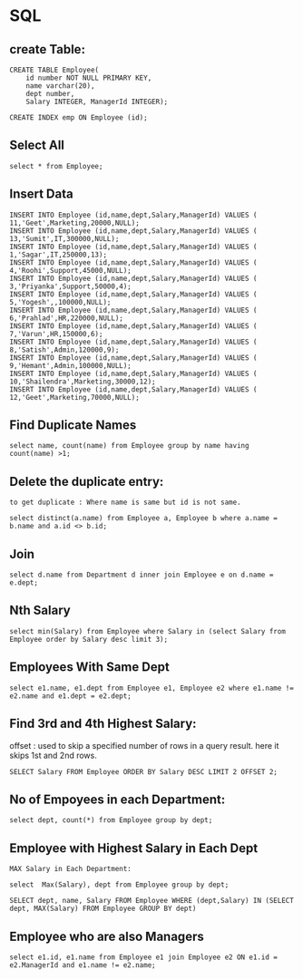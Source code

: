 # SQL

## create Table:

    CREATE TABLE Employee(
        id number NOT NULL PRIMARY KEY,
        name varchar(20),
        dept number,
        Salary INTEGER, ManagerId INTEGER);

    CREATE INDEX emp ON Employee (id);

## Select All

    select * from Employee;

## Insert Data

    INSERT INTO Employee (id,name,dept,Salary,ManagerId) VALUES ( 11,'Geet',Marketing,20000,NULL);  
    INSERT INTO Employee (id,name,dept,Salary,ManagerId) VALUES ( 13,'Sumit',IT,300000,NULL);  
    INSERT INTO Employee (id,name,dept,Salary,ManagerId) VALUES ( 1,'Sagar',IT,250000,13);  
    INSERT INTO Employee (id,name,dept,Salary,ManagerId) VALUES ( 4,'Roohi',Support,45000,NULL);  
    INSERT INTO Employee (id,name,dept,Salary,ManagerId) VALUES ( 3,'Priyanka',Support,50000,4);  
    INSERT INTO Employee (id,name,dept,Salary,ManagerId) VALUES ( 5,'Yogesh',,100000,NULL);  
    INSERT INTO Employee (id,name,dept,Salary,ManagerId) VALUES ( 6,'Prahlad',HR,220000,NULL);  
    INSERT INTO Employee (id,name,dept,Salary,ManagerId) VALUES ( 7,'Varun',HR,150000,6);  
    INSERT INTO Employee (id,name,dept,Salary,ManagerId) VALUES ( 8,'Satish',Admin,120000,9);    
    INSERT INTO Employee (id,name,dept,Salary,ManagerId) VALUES ( 9,'Hemant',Admin,100000,NULL);  
    INSERT INTO Employee (id,name,dept,Salary,ManagerId) VALUES ( 10,'Shailendra',Marketing,30000,12);  
    INSERT INTO Employee (id,name,dept,Salary,ManagerId) VALUES ( 12,'Geet',Marketing,70000,NULL);


## Find Duplicate Names

    select name, count(name) from Employee group by name having count(name) >1;
    
## Delete the duplicate entry: 
    to get duplicate : Where name is same but id is not same. 
    
    select distinct(a.name) from Employee a, Employee b where a.name = b.name and a.id <> b.id;

## Join

    select d.name from Department d inner join Employee e on d.name = e.dept; 


## Nth Salary

    select min(Salary) from Employee where Salary in (select Salary from Employee order by Salary desc limit 3);
   

## Employees With Same Dept

    select e1.name, e1.dept from Employee e1, Employee e2 where e1.name != e2.name and e1.dept = e2.dept;

## Find 3rd and 4th Highest Salary:
offset : used to skip a specified number of rows in a query result. here it skips 1st and 2nd rows.

    SELECT Salary FROM Employee ORDER BY Salary DESC LIMIT 2 OFFSET 2;

## No of Empoyees in each Department:

    select dept, count(*) from Employee group by dept;


## Employee with Highest Salary in Each Dept

    MAX Salary in Each Department:
    
    select  Max(Salary), dept from Employee group by dept;
    
    SELECT dept, name, Salary FROM Employee WHERE (dept,Salary) IN (SELECT dept, MAX(Salary) FROM Employee GROUP BY dept)

## Employee who are also Managers

    select e1.id, e1.name from Employee e1 join Employee e2 ON e1.id = e2.ManagerId and e1.name != e2.name;
